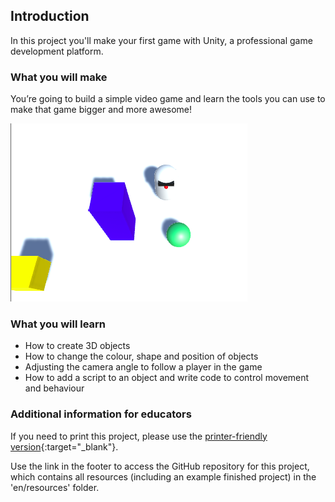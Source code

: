 ## Introduction

In this project you'll make your first game with Unity, a professional game development platform.

### What you will make

You’re going to build a simple video game and learn the tools you can use to make that game bigger and more awesome! 

![A game where the robot must get the ball into the yellow zone](images/step1_gameScreenshot.png)

### What you will learn

+ How to create 3D objects
+ How to change the colour, shape and position of objects
+ Adjusting the camera angle to follow a player in the game
+ How to add a script to an object and write code to control movement and behaviour

### Additional information for educators

If you need to print this project, please use the [printer-friendly version](https://projects.raspberrypi.org/en/projects/project-name/print){:target="_blank"}.

Use the link in the footer to access the GitHub repository for this project, which contains all resources (including an example finished project) in the 'en/resources' folder.

